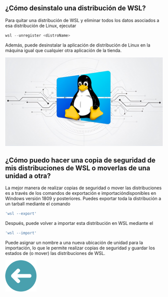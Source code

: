 ## ¿Cómo desinstalo una distribución de WSL?

Para quitar una distribución de WSL y eliminar todos los datos asociados a esa distribución de Linux, ejecutar
```powershell
wsl --unregister <distroName> 
``` 
Además, puede desinstalar la aplicación de distribución de Linux en la máquina igual que cualquier otra aplicación de la tienda.

![tux](img/tux.png)
## ¿Cómo puedo hacer una copia de seguridad de mis distribuciones de WSL o moverlas de una unidad a otra?

La mejor manera de realizar copias de seguridad o mover las distribuciones es a través de los comandos de exportación e importacióndisponibles en Windows versión 1809 y posteriores. Puedes exportar toda la distribución a un tarball mediante el comando
```powershell  
'wsl --export'
```
Después, puede volver a importar esta distribución en WSL mediante el 

```powershell  
'wsl --import'
```

Puede asignar un nombre a una nueva ubicación de unidad para la importación, lo que le permite realizar copias de seguridad y guardar los estados de (o mover) las distribuciones de WSL.








<a href="README.md"><img src="img/arrow.png" alt="Volver al README" width="100"></a>